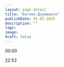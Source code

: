 ```yaml
---
layout: page-detail
title: "Богиня Дхумавати"
publishDate: 01-01-2025
description: ""
tags:
image:
draft: false
---
```


00:00 

22:53 

  
